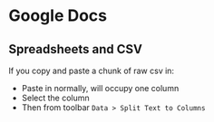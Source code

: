 # Google Docs

## Spreadsheets and CSV

If you copy and paste a chunk of raw csv in:

* Paste in normally, will occupy one column
* Select the column
* Then from toolbar `Data > Split Text to Columns`


